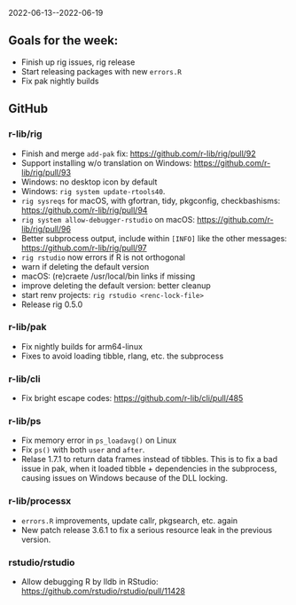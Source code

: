 
2022-06-13--2022-06-19

## Goals for the week:

- Finish up rig issues, rig release
- Start releasing packages with new `errors.R`
- Fix pak nightly builds

## GitHub

### r-lib/rig

- Finish and merge `add-pak` fix: 
  https://github.com/r-lib/rig/pull/92
- Support installing w/o translation on Windows: 
  https://github.com/r-lib/rig/pull/93
- Windows: no desktop icon by default
- Windows: `rig system update-rtools40`.
- `rig sysreqs` for macOS, with gfortran, tidy, pkgconfig, checkbashisms:
  https://github.com/r-lib/rig/pull/94
- `rig system allow-debugger-rstudio` on macOS:
  https://github.com/r-lib/rig/pull/96
- Better subprocess output, include within `[INFO]` like the other messages:
  https://github.com/r-lib/rig/pull/97
- `rig rstudio` now errors if R is not orthogonal
- warn if deleting the default version
- macOS: (re)craete /usr/local/bin links if missing
- improve deleting the default version: better cleanup
- start renv projects: `rig rstudio <renc-lock-file>`
- Release rig 0.5.0

### r-lib/pak

- Fix nightly builds for arm64-linux
- Fixes to avoid loading tibble, rlang, etc. the subprocess

### r-lib/cli

- Fix bright escape codes: 
  https://github.com/r-lib/cli/pull/485

### r-lib/ps

- Fix memory error in `ps_loadavg()` on Linux
- Fix `ps()` with both `user` and `after`.
- Relase 1.7.1 to return data frames instead of tibbles. This is to fix
  a bad issue in pak, when it loaded tibble + dependencies in the
  subprocess, causing issues on Windows because of the DLL locking.

### r-lib/processx

- `errors.R` improvements, update callr, pkgsearch, etc. again
- New patch release 3.6.1 to fix a serious resource leak in the previous 
  version.

### rstudio/rstudio

- Allow debugging R by lldb in RStudio:
  https://github.com/rstudio/rstudio/pull/11428
